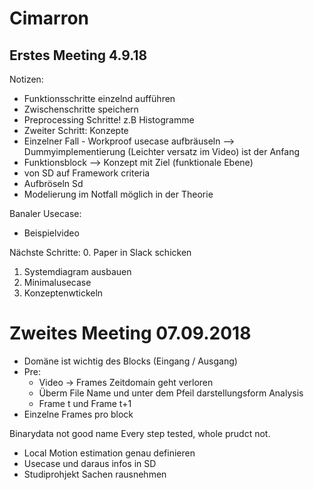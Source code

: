 # Cimarron
## Erstes Meeting 4.9.18
Notizen:
- Funktionsschritte einzelnd aufführen
- Zwischenschritte speichern
- Preprocessing Schritte! z.B Histogramme
- Zweiter Schritt: Konzepte
- Einzelner Fall - Workproof usecase aufbräuseln --> Dummyimplementierung (Leichter versatz im Video) ist der Anfang
- Funktionsblock --> Konzept mit Ziel (funktionale Ebene)
- von SD auf Framework criteria
- Aufbröseln Sd
- Modelierung im Notfall möglich in der Theorie

Banaler Usecase:
- Beispielvideo

Nächste Schritte:
0. Paper in Slack schicken
1. Systemdiagram ausbauen
2. Minimalusecase
3. Konzeptenwtickeln

# Zweites Meeting 07.09.2018
- Domäne ist wichtig des Blocks (Eingang / Ausgang)
- Pre:
  - Video -> Frames Zeitdomain geht verloren
  - Überm File Name und unter dem Pfeil darstellungsform
Analysis
  - Frame t und Frame t+1
- Einzelne Frames pro block

Binarydata not good name
Every step tested, whole prudct not.

- Local Motion estimation genau definieren
- Usecase und daraus infos in SD
- Studiprohjekt Sachen rausnehmen
